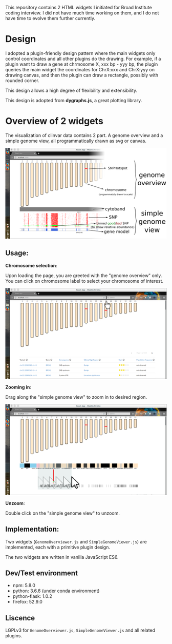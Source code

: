 This repository contains 2 HTML widgets I initiated for Broad Institute coding interview. I did not have much time working on them, and I do not have time to evolve them further currently.

# Design

I adopted a plugin-friendly design pattern where the main widgets only control coordinates and all other plugins do the drawing. For example, if a plugin want to draw a gene at chrmosome X, xxx bp - yyy bp, the plugin queries the main widget the coordinates for ChrX:xxx and ChrX:yyy on drawing canvas, and then the plugin can draw a rectangle, possibly with rounded corner.

This design allows a high degree of flexibility and extensibility.

This design is adopted from __dygraphs.js__, a great plotting library.

# Overview of 2 widgets

The visualization of clinvar data contains 2 part. A genome overview and a simple genome view, all programmatically drawn as svg or canvas. 

<img src="screenshot/overview.png" alt="application overview" style="width:800px"></img>

## Usage:

__Chromosome selection__:

Upon loading the page, you are greeted with the "genome overview" only. You can click on chromosome label to select your chromosome of interest.

<img src="screenshot/chromosome_selection.png" alt="application overview" style="width:800px"></img>

__Zooming in__:

Drag along the "simple genome view" to zoom in to desired region.

<img src="screenshot/zoom.png" alt="application overview" style="width:800px"></img>

__Unzoom__:

Double click on the "simple genome view" to unzoom.

## Implementation:

Two widgets (`GenomeOverviewer.js` and `SimpleGenomeViewer.js`) are implemented, each with a primitive plugin design.

The two widgets are written in vanilla JavaScript ES6.


## Dev/Test environment

* npm: 5.8.0
* python: 3.6.6 (under conda environment)
* python-flask: 1.0.2
* firefox: 52.9.0

## Liscence

LGPLv3 for `GenomeOverviewer.js`, `SimpleGenomeViewer.js` and all related plugins.
